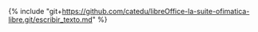 {% include "git+https://github.com/catedu/libreOffice-la-suite-ofimatica-libre.git/escribir_texto.md" %}